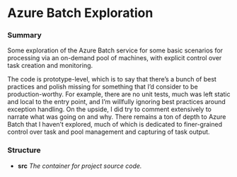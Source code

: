 # Azure Batch Exploration #

### Summary ###

Some exploration of the Azure Batch service for some basic scenarios for processing via an on-demand pool of machines, with explicit control over task creation and monitoring.

The code is prototype-level, which is to say that there’s a bunch of best practices and polish missing for something that I’d consider to be production-worthy.   For example, there are no unit tests, much was left static and local to the entry point, and I’m willfully ignoring best practices around exception handling.  On the upside, I did try to comment extensively to narrate what was going on and why.   There remains a ton of depth to Azure Batch that I haven’t explored, much of which is dedicated to finer-grained control over task and pool management and capturing of task output.

### Structure ###

* **src**
_The container for project source code._